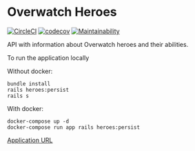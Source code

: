 # Overwatch Heroes

[![CircleCI](https://circleci.com/gh/martinstiago/overwatch-heroes.svg?style=svg)](https://circleci.com/gh/martinstiago/overwatch-heroes)
[![codecov](https://codecov.io/gh/martinstiago/overwatch-heroes/branch/master/graph/badge.svg)](https://codecov.io/gh/martinstiago/overwatch-heroes)
[![Maintainability](https://api.codeclimate.com/v1/badges/fdf5a610be62ee72d41d/maintainability)](https://codeclimate.com/github/martinstiago/overwatch-heroes/maintainability)

API with information about Overwatch heroes and their abilities.

To run the application locally

Without docker:
```
bundle install
rails heroes:persist
rails s
```

With docker:
```
docker-compose up -d
docker-compose run app rails heroes:persist
```

[Application URL](https://martinstiago-overwatch-heroes.herokuapp.com)
